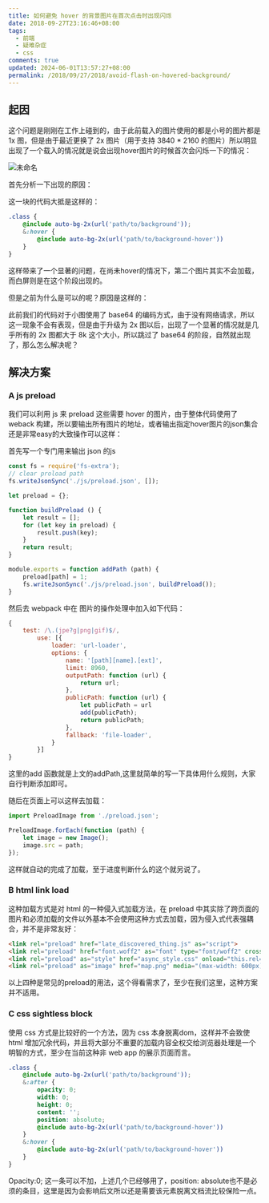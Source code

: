 ```yaml
---
title: 如何避免 hover 的背景图片在首次点击时出现闪烁
date: 2018-09-27T23:16:46+08:00
tags:
  - 前端
  - 疑难杂症
  - css
comments: true
updated: 2024-06-01T13:57:27+08:00
permalink: /2018/09/27/2018/avoid-flash-on-hovered-background/
---
```




## 起因



这个问题是刚刚在工作上碰到的，由于此前载入的图片使用的都是小号的图片都是 1x 图，但是由于最近更换了 2x 图片（用于支持 3840 * 2160 的图片）所以明显出现了一个载入的情况就是说会出现hover图片的时候首次会闪烁一下的情况：



<!--more-->



![未命名](https://cdn.iceprosurface.com/upload/md/2018-09-27-074735.gif)





首先分析一下出现的原因：



这一块的代码大抵是这样的：



```scss
.class {
    @include auto-bg-2x(url('path/to/background'));
    &:hover {
        @include auto-bg-2x(url('path/to/background-hover'))
    }
}
```



这样带来了一个显著的问题，在尚未hover的情况下，第二个图片其实不会加载，而白屏则是在这个阶段出现的。



但是之前为什么是可以的呢？原因是这样的：



此前我们的代码对于小图使用了 base64 的编码方式，由于没有网络请求，所以这一现象不会有表现，但是由于升级为 2x 图以后，出现了一个显著的情况就是几乎所有的 2x 图都大于 8k 这个大小，所以跳过了 base64 的阶段，自然就出现了，那么怎么解决呢？



## 解决方案



### A js preload



我们可以利用 js 来 preload 这些需要 hover 的图片，由于整体代码使用了weback 构建，所以要输出所有图片的地址，或者输出指定hover图片的json集合还是非常easy的大致操作可以这样：



首先写一个专门用来输出 json 的js

```js
const fs = require('fs-extra');
// clear proload path
fs.writeJsonSync('./js/preload.json', []);

let preload = {};

function buildPreload () {
    let result = [];
    for (let key in preload) {
        result.push(key);
    }
    return result;
} 

module.exports = function addPath (path) {
    preload[path] = 1;
    fs.writeJsonSync('./js/preload.json', buildPreload());
}

```

然后去 webpack 中在 图片的操作处理中加入如下代码：



```js
{
    test: /\.(jpe?g|png|gif)$/,
        use: [{
            loader: 'url-loader',
            options: {
                name: '[path][name].[ext]',
                limit: 8960,
                outputPath: function (url) {
                    return url;
                },
                publicPath: function (url) {
                    let publicPath = url
                    add(publicPath);
                    return publicPath;
                },
                fallback: 'file-loader',
            }
        }]
}
```

这里的add 函数就是上文的addPath,这里就简单的写一下具体用什么规则，大家自行判断添加即可。



随后在页面上可以这样去加载：



```js
import PreloadImage from './preload.json';

PreloadImage.forEach(function (path) {
    let image = new Image();
    image.src = path;
});
```



这样就自动的完成了加载，至于进度判断什么的这个就另说了。



### B html link load



这种加载方式是对 html 的一种侵入式加载方法，在 preload 中其实除了跨页面的图片和必须加载的文件以外基本不会使用这种方式去加载，因为侵入式代表强耦合，并不是非常友好：



```html
<link rel="preload" href="late_discovered_thing.js" as="script">
<link rel="preload" href="font.woff2" as="font" type="font/woff2" crossorigin>
<link rel="preload" as="style" href="async_style.css" onload="this.rel='stylesheet'">
<link rel="preload" as="image" href="map.png" media="(max-width: 600px)">
```



以上四种是常见的preload的用法，这个得看需求了，至少在我们这里，这种方案并不适用。



### C css sightless block



使用 css 方式是比较好的一个方法，因为 css 本身脱离dom，这样并不会致使html 增加冗余代码，并且将大部分不重要的加载内容全权交给浏览器处理是一个明智的方式，至少在当前这种非 web app 的展示页面而言。



```scss
.class {
    @include auto-bg-2x(url('path/to/background'));
    &:after {
        opacity: 0;
        width: 0;
        height: 0;
        content: '';
        position: absolute;
        @include auto-bg-2x(url('path/to/background-hover'))
    }
    &:hover {
        @include auto-bg-2x(url('path/to/background-hover'))
    }
}
```



Opacity:0; 这一条可以不加，上述几个已经够用了，position: absolute也不是必须的条目，这里是因为会影响后文所以还是需要该元素脱离文档流比较保险一点。

